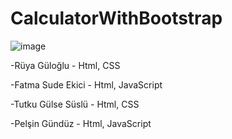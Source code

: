 # CalculatorWithBootstrap


![image](https://github.com/pelsingunduz/CalculatorWithBootstrap/assets/119080948/ccadad8b-b258-4bb5-955d-c6be4dbe38bc)

-Rüya Güloğlu - Html, CSS

-Fatma Sude Ekici - Html, JavaScript

-Tutku Gülse Süslü - Html, CSS

-Pelşin Gündüz - Html, JavaScript
